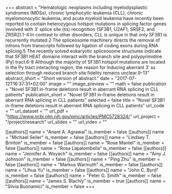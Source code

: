 +++
abstract = "Hematologic neoplasms including myelodysplastic syndromes (MDSs), chronic lymphocytic leukemia (CLL), chronic myelomonocytic leukemia, and acute myeloid leukemia have recently been reported to contain heterozygous hotspot mutations in splicing factor genes involved with 3′ splice site (ss) recognition (SF3B1, U2AF1, SRSF2, and ZRSR2).1-4 In contrast to other disorders, CLL is unique in that only SF3B1 is recurrently mutated.2 The spliceosome machinery directs the removal of introns from transcripts followed by ligation of coding exons during RNA splicing.5 The recently solved eukaryotic spliceosome structures indicate that SF3B1 HEAT domains interact with the branch site and polypyrimidine (Py) tract.6-8 Although the majority of SF3B1 hotspot mutations are located in the Py tract interacting region, the reason for inducing aberrant 3′ ss selection through reduced branch site fidelity remains unclear.9-13"
abstract_short = "Short version of abstract."
date = "2017-07-12T16:37:31+02:00"
image = ""
image_preview = ""
math = false
publication = "Novel SF3B1 in-frame deletions result in aberrant RNA splicing in CLL patients"
publication_short = "Novel SF3B1 in-frame deletions result in aberrant RNA splicing in CLL patients"
selected = false
title = "Novel SF3B1 in-frame deletions result in aberrant RNA splicing in CLL patients"
url_code = ""
url_dataset = ""
url_pdf = "https://www.ncbi.nlm.nih.gov/pmc/articles/PMC5728324/"
url_project = "/project/research"
url_slides = ""
url_video = ""

[[authors]]
    name = "Anant A. Agrawal"
    is_member = false
[[authors]]
    name = "Michael Seiler"
    is_member = false
[[authors]]
    name = "Lindsey T. Brinton"
    is_member = false
[[authors]]
    name = "Rose Mantel"
    is_member = false
[[authors]]
    name = "Rosa Lapalombella"
    is_member = false
[[authors]]
    name = "Jennifer A. Woyach"
    is_member = false
[[authors]]
    name = "Amy J. Johnson"
    is_member = false
[[authors]]
    name = "Ping Zhu"
    is_member = false
[[authors]]
    name = "Markus Warmuth"
    is_member = false
[[authors]]
    name = "Lihua Yu"
    is_member = false
[[authors]]
    name = "John C. Byrd"
    is_member = false
[[authors]]
    name = "Peter G. Smith"
    is_member = false
[[authors]]
    name = "James S. Blachly"
    is_member = true
[[authors]]
    name = "Silvia Buonamici"
    is_member = false
+++